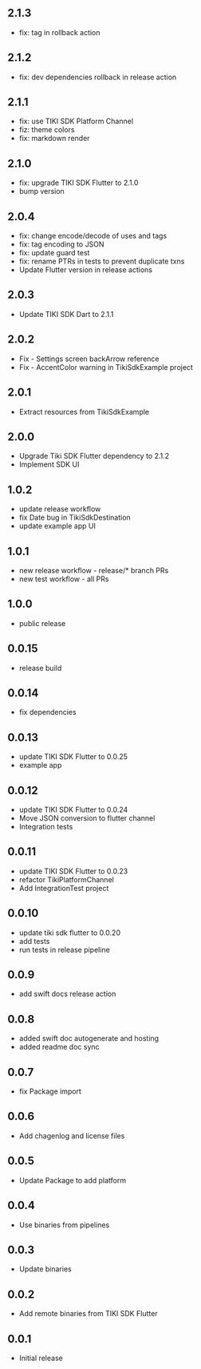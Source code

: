 ## 2.1.3

* fix: tag in rollback action

## 2.1.2

* fix: dev dependencies rollback in release action
## 2.1.1

* fix: use TIKI SDK Platform Channel
* fiz: theme colors
* fix: markdown render

## 2.1.0

* fix: upgrade TIKI SDK Flutter to 2.1.0
* bump version

## 2.0.4

* fix: change encode/decode of uses and tags
* fix: tag encoding to JSON
* fix: update guard test
* fix: rename PTRs in tests to prevent duplicate txns
* Update Flutter version in release actions

## 2.0.3

* Update TIKI SDK Dart to 2.1.1

## 2.0.2

* Fix - Settings screen backArrow reference
* Fix - AccentColor warning in TikiSdkExample project

## 2.0.1

* Extract resources from TikiSdkExample

## 2.0.0

* Upgrade Tiki SDK Flutter dependency to 2.1.2
* Implement SDK UI

## 1.0.2

* update release workflow
* fix Date bug in TikiSdkDestination
* update example app UI

## 1.0.1

* new release workflow - release/* branch PRs
* new test workflow - all PRs
## 1.0.0

* public release

## 0.0.15

* release build

## 0.0.14

* fix dependencies

## 0.0.13

* update TIKI SDK Flutter to 0.0.25
* example app

## 0.0.12

* update TIKI SDK Flutter to 0.0.24
* Move JSON conversion to flutter channel 
* Integration tests

## 0.0.11

* update TIKI SDK Flutter to 0.0.23
* refactor TikiPlatformChannel
* Add IntegrationTest project

## 0.0.10

* update tiki sdk flutter to 0.0.20
* add tests 
* run tests in release pipeline

## 0.0.9

* add swift docs release action

## 0.0.8

* added swift doc autogenerate and hosting
* added readme doc sync

## 0.0.7

* fix Package import

## 0.0.6

* Add chagenlog and license files

## 0.0.5

* Update Package to add platform

## 0.0.4

* Use binaries from pipelines

## 0.0.3

* Update binaries

## 0.0.2

* Add remote binaries from TIKI SDK Flutter

## 0.0.1

* Initial release
